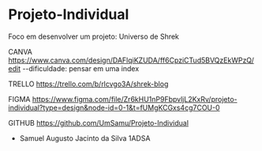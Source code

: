 # Projeto-Individual
Foco em desenvolver um projeto: Universo de Shrek 

CANVA
https://www.canva.com/design/DAFlqiKZUDA/ff6CpziCTud5BVQzEkWPzQ/edit
--dificuldade: pensar em uma index

TRELLO
https://trello.com/b/rlcvgo3A/shrek-blog

FIGMA
https://www.figma.com/file/Zr6kHU1nP9FbpvljL2KxRv/projeto-individual?type=design&node-id=0-1&t=fUMgKCGxs4cg7COU-0

GITHUB
https://github.com/UmSamu/Projeto-Individual

- Samuel Augusto Jacinto da Silva 1ADSA
